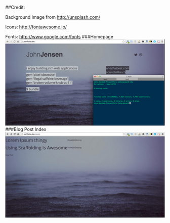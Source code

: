 ##Credit:


Background Image from http://unsplash.com/

Icons: http://fontawesome.io/

Fonts: http://www.google.com/fonts
###Homepage
![ScreenShot](screenshots/home.png)
###Blog Post Index
![ScreenShot](screenshots/posts.png)
